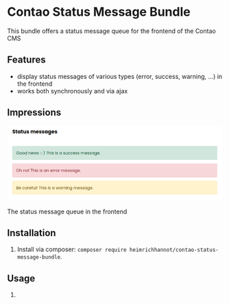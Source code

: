 # Contao Status Message Bundle

This bundle offers a status message queue for the frontend of the Contao CMS

## Features

- display status messages of various types (error, success, warning, ...) in the frontend
- works both synchronously and via ajax

## Impressions

![The status message queue in the frontend](docs/img/queue.png "The status message queue in the frontend")

The status message queue in the frontend

## Installation

1. Install via composer: `composer require heimrichhannot/contao-status-message-bundle`.

## Usage

1. 
